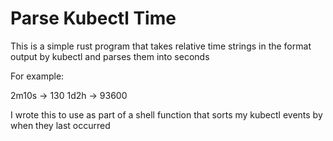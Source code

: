 # Parse Kubectl Time

This is a simple rust program that takes relative time strings in the format output by kubectl and parses them into seconds

For example:

2m10s -> 130
1d2h  -> 93600

I wrote this to use as part of a shell function that sorts my kubectl events by when they last occurred
